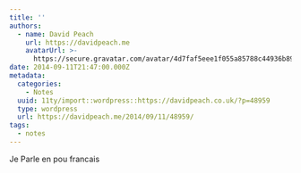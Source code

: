 ```yaml
---
title: ''
authors:
  - name: David Peach
    url: https://davidpeach.me
    avatarUrl: >-
      https://secure.gravatar.com/avatar/4d7faf5eee1f055a85788c44936b8995eaab6dfb004e7854ec747ccb272e91ee?s=96&d=mm&r=g
date: 2014-09-11T21:47:00.000Z
metadata:
  categories:
    - Notes
  uuid: 11ty/import::wordpress::https://davidpeach.co.uk/?p=48959
  type: wordpress
  url: https://davidpeach.me/2014/09/11/48959/
tags:
  - notes
---
```

Je Parle en pou francais